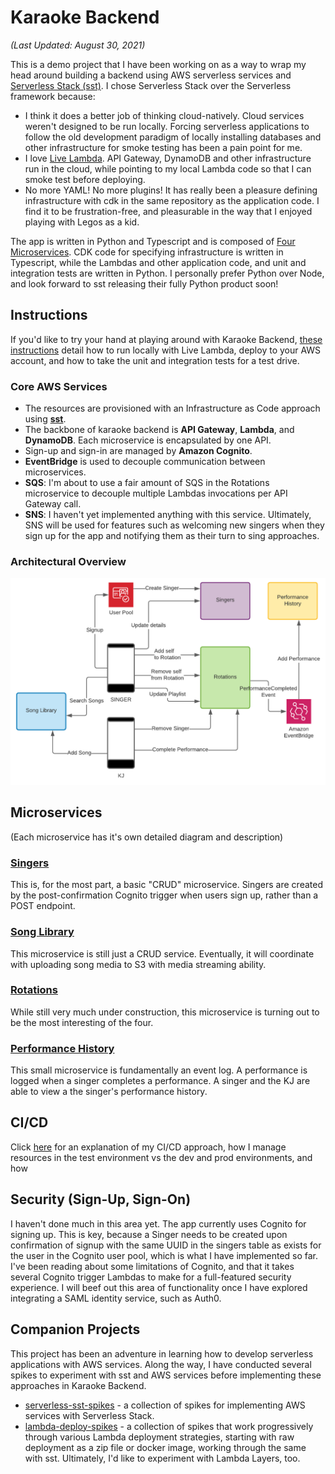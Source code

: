 # Karaoke Backend

_(Last Updated: August 30, 2021)_

This is a demo project that I have been working on as a way to wrap my head around building a backend using AWS serverless services and [Serverless Stack (sst)](https://serverless-stack.com). I chose Serverless Stack over the Serverless framework because:

- I think it does a better job of thinking cloud-natively. Cloud services weren't designed to be run locally. Forcing serverless applications to follow the old development paradigm of locally installing databases and other infrastructure for smoke testing has been a pain point for me.
- I love [Live Lambda](https://docs.serverless-stack.com/live-lambda-development). API Gateway, DynamoDB and other infrastructure run in the cloud, while pointing to my local Lambda code so that I can smoke test before deploying.
- No more YAML! No more plugins! It has really been a pleasure defining infrastructure with cdk in the same repository as the application code. I find it to be frustration-free, and pleasurable in the way that I enjoyed playing with Legos as a kid.

The app is written in Python and Typescript and is composed of [Four Microservices](#microservices). CDK code for specifying infrastructure is written in Typescript, while the Lambdas and other application code, and unit and integration tests are written in Python. I personally prefer Python over Node, and look forward to sst releasing their fully Python product soon!

## Instructions

If you'd like to try your hand at playing around with Karaoke Backend, [these instructions](site/instructions.md) detail how to run locally with Live Lambda, deploy to your AWS account, and how to take the unit and integration tests for a test drive.

### Core AWS Services

- The resources are provisioned with an Infrastructure as Code approach using **[sst](https://serverless-stack.com/)**.
- The backbone of karaoke backend is **API Gateway**, **Lambda**, and **DynamoDB**. Each microservice is encapsulated by one API.
- Sign-up and sign-in are managed by **Amazon Cognito**.
- **EventBridge** is used to decouple communication between microservices.
- **SQS**: I'm about to use a fair amount of SQS in the Rotations microservice to decouple multiple Lambdas invocations per API Gateway call.
- **SNS**: I haven't yet implemented anything with this service. Ultimately, SNS will be used for features such as welcoming new singers when they sign up for the app and notifying them as their turn to sing approaches.

### Architectural Overview

<img src="site/arch-diags/karaoke-overview.png" width="800" />

## Microservices

(Each microservice has it's own detailed diagram and description)

### [Singers](site/singers.md)

This is, for the most part, a basic "CRUD" microservice. Singers are created by the post-confirmation Cognito trigger when users sign up, rather than a POST endpoint.

### [Song Library](site/song-library.md)

This microservice is still just a CRUD service. Eventually, it will coordinate with uploading song media to S3 with media streaming ability.

### [Rotations](site/rotations.md)

While still very much under construction, this microservice is turning out to be the most interesting of the four.

### [Performance History](site/performance-history.md)

This small microservice is fundamentally an event log. A performance is logged when a singer completes a performance. A singer and the KJ are able to view a the singer's performance history.

## CI/CD

Click [here](site/cicd.md) for an explanation of my CI/CD approach, how I manage resources in the test environment vs the dev and prod environments, and how

## Security (Sign-Up, Sign-On)

I haven't done much in this area yet. The app currently uses Cognito for signing up. This is key, because a Singer needs to be created upon confirmation of signup with the same UUID in the singers table as exists for the user in the Cognito user pool, which is what I have implemented so far. I've been reading about some limitations of Cognito, and that it takes several Cognito trigger Lambdas to make for a full-featured security experience. I will beef out this area of functionality once I have explored integrating a SAML identity service, such as Auth0.

## Companion Projects

This project has been an adventure in learning how to develop serverless applications with AWS services. Along the way, I have conducted several spikes to experiment with sst and AWS services before implementing these approaches in Karaoke Backend.

- [serverless-sst-spikes](https://github.com/lukewyman/serverless-sst-spikes) - a collection of spikes for implementing AWS services with Serverless Stack.
- [lambda-deploy-spikes](x) - a collection of spikes that work progressively through various Lambda deployment strategies, starting with raw deployment as a zip file or docker image, working through the same with sst. Ultimately, I'd like to experiment with Lambda Layers, too.
